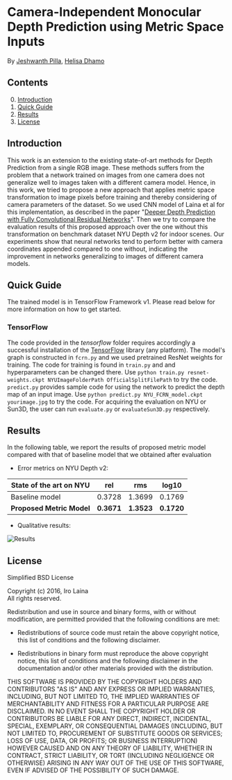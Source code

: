 # Camera-Independent Monocular Depth Prediction using Metric Space Inputs

By [Jeshwanth Pilla](https://www.linkedin.com/in/jeshwanth-p/), [Helisa Dhamo](http://campar.in.tum.de/Main/HelisaDhamo)

## Contents
0. [Introduction](#introduction)
0. [Quick Guide](#quick-guide)
0. [Results](#results)
0. [License](#license)


## Introduction

This work is an extension to the existing state-of-art methods for Depth Prediction from a single RGB image. These methods suffers from the problem that a network trained on images from one camera does not generalize well to images taken with a different camera model. Hence, in this work, we tried to propose a new approach that applies metric space transformation to image pixels before training and thereby considering of camera parameters of the dataset. So we used CNN model of Laina et al for this implementation, as described in the paper "[Deeper Depth Prediction with Fully Convolutional Residual Networks](https://arxiv.org/abs/1606.00373)". Then we try to compare the evaluation results of this proposed approach over the one without this transformation on benchmark dataset NYU Depth v2 for indoor scenes. Our experiments show that neural networks tend to perform better with camera coordinates appended compared to one without, indicating the improvement in networks generalizing to images of different camera models. 

## Quick Guide

The trained model is in TensorFlow Framework v1. Please read below for more information on how to get started.

### TensorFlow
The code provided in the *tensorflow* folder requires accordingly a successful installation of the [TensorFlow](https://www.tensorflow.org/) library (any platform). 
The model's graph is constructed in ```fcrn.py``` and we used pretrained ResNet weights for training.
The code for training is found in ```train.py``` and and hyperparameters can be changed there. Use ```python train.py resnet-weights.ckpt NYUImageFolderPath OfficialSplitFilePath``` to try the code.
```predict.py``` provides sample code for using the network to predict the depth map of an input image. Use ```python predict.py NYU_FCRN_model.ckpt yourimage.jpg``` to try the code. 
For acquiring the evaluation on NYU or Sun3D, the user can run  `evaluate.py` or `evaluateSun3D.py` respectively.


## Results

In the following table, we report the results of proposed metric model compared with that of baseline model that we obtained after evaluation
- Error metrics on NYU Depth v2:

| State of the art on NYU     |  rel  |  rms  | log10 |
|-----------------------------|:-----:|:-----:|:-----:|
| Baseline model		| 0.3728 | 1.3699 | 0.1769 |  
| **Proposed Metric Model**	| **0.3671** | **1.3523** | **0.1720** |

- Qualitative results:

![Results](https://github.com/JeshDev/FCRN-DepthPrediction/blob/master/results.png)

## License

Simplified BSD License

Copyright (c) 2016, Iro Laina  
All rights reserved.

Redistribution and use in source and binary forms, with or without
modification, are permitted provided that the following conditions are met:

* Redistributions of source code must retain the above copyright notice, this
  list of conditions and the following disclaimer.

* Redistributions in binary form must reproduce the above copyright notice,
  this list of conditions and the following disclaimer in the documentation
  and/or other materials provided with the distribution.

THIS SOFTWARE IS PROVIDED BY THE COPYRIGHT HOLDERS AND CONTRIBUTORS "AS IS"
AND ANY EXPRESS OR IMPLIED WARRANTIES, INCLUDING, BUT NOT LIMITED TO, THE
IMPLIED WARRANTIES OF MERCHANTABILITY AND FITNESS FOR A PARTICULAR PURPOSE ARE
DISCLAIMED. IN NO EVENT SHALL THE COPYRIGHT HOLDER OR CONTRIBUTORS BE LIABLE
FOR ANY DIRECT, INDIRECT, INCIDENTAL, SPECIAL, EXEMPLARY, OR CONSEQUENTIAL
DAMAGES (INCLUDING, BUT NOT LIMITED TO, PROCUREMENT OF SUBSTITUTE GOODS OR
SERVICES; LOSS OF USE, DATA, OR PROFITS; OR BUSINESS INTERRUPTION) HOWEVER
CAUSED AND ON ANY THEORY OF LIABILITY, WHETHER IN CONTRACT, STRICT LIABILITY,
OR TORT (INCLUDING NEGLIGENCE OR OTHERWISE) ARISING IN ANY WAY OUT OF THE USE
OF THIS SOFTWARE, EVEN IF ADVISED OF THE POSSIBILITY OF SUCH DAMAGE.
